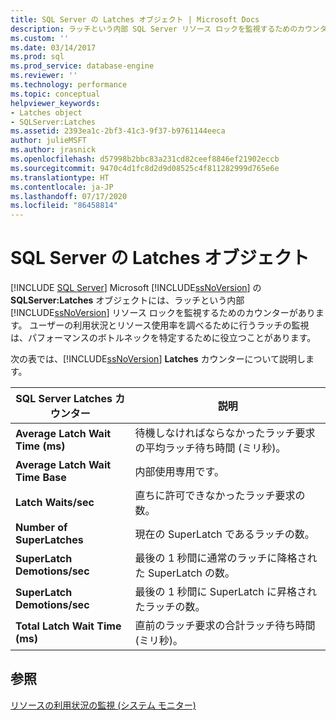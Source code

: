 ```yaml
---
title: SQL Server の Latches オブジェクト | Microsoft Docs
description: ラッチという内部 SQL Server リソース ロックを監視するためのカウンターを提供する SQLServer:Latches オブジェクトについて説明します。
ms.custom: ''
ms.date: 03/14/2017
ms.prod: sql
ms.prod_service: database-engine
ms.reviewer: ''
ms.technology: performance
ms.topic: conceptual
helpviewer_keywords:
- Latches object
- SQLServer:Latches
ms.assetid: 2393ea1c-2bf3-41c3-9f37-b9761144eeca
author: julieMSFT
ms.author: jrasnick
ms.openlocfilehash: d57998b2bbc83a231cd82ceef8846ef21902eccb
ms.sourcegitcommit: 9470c4d1fc8d2d9d08525c4f811282999d765e6e
ms.translationtype: HT
ms.contentlocale: ja-JP
ms.lasthandoff: 07/17/2020
ms.locfileid: "86458814"
---
```

# <a name="sql-server-latches-object"></a>SQL Server の Latches オブジェクト
 [!INCLUDE [SQL Server](../../includes/applies-to-version/sqlserver.md)]
  Microsoft [!INCLUDE[ssNoVersion](../../includes/ssnoversion-md.md)] の **SQLServer:Latches** オブジェクトには、ラッチという内部 [!INCLUDE[ssNoVersion](../../includes/ssnoversion-md.md)] リソース ロックを監視するためのカウンターがあります。 ユーザーの利用状況とリソース使用率を調べるために行うラッチの監視は、パフォーマンスのボトルネックを特定するために役立つことがあります。  
  
 次の表では、[!INCLUDE[ssNoVersion](../../includes/ssnoversion-md.md)] **Latches** カウンターについて説明します。  
  
|SQL Server Latches カウンター|説明|  
|---------------------------------|-----------------|  
|**Average Latch Wait Time (ms)**|待機しなければならなかったラッチ要求の平均ラッチ待ち時間 (ミリ秒)。|  
|**Average Latch Wait Time Base**|内部使用専用です。| 
|**Latch Waits/sec**|直ちに許可できなかったラッチ要求の数。|  
|**Number of SuperLatches**|現在の SuperLatch であるラッチの数。|  
|**SuperLatch Demotions/sec**|最後の 1 秒間に通常のラッチに降格された SuperLatch の数。|  
|**SuperLatch Demotions/sec**|最後の 1 秒間に SuperLatch に昇格されたラッチの数。|  
|**Total Latch Wait Time (ms)**|直前のラッチ要求の合計ラッチ待ち時間 (ミリ秒)。|  
  
## <a name="see-also"></a>参照  
 [リソースの利用状況の監視 &#40;システム モニター&#41;](../../relational-databases/performance-monitor/monitor-resource-usage-system-monitor.md)  
  
  
